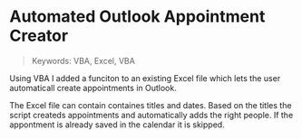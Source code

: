 # Automated Outlook Appointment Creator

> Keywords: VBA, Excel, VBA

Using VBA I added a funciton to an existing Excel file which lets the user automaticall create appointments in Outlook.

The Excel file can contain containes titles and dates. Based on the titles the script createds appointments and automatically adds the right people. If the appontment is already saved in the calendar it is skipped.
